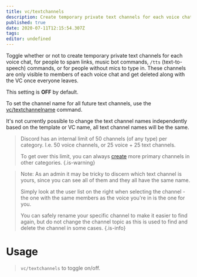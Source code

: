 ```yaml
---
title: vc/textchannels
description: Create temporary private text channels for each voice chat
published: true
date: 2020-07-11T12:15:54.307Z
tags: 
editor: undefined
---
```


Toggle whether or not to create temporary private text channels for each voice chat, for people to spam links, music bot commands, `/tts` (text-to-speech) commands, or for people without mics to type in. These channels are only visible to members of each voice chat and get deleted along with the VC once everyone leaves.

This setting is **OFF** by default.

To set the channel name for all future text channels, use the [vc/textchannelname](/command/textchannelname) command.

It's not currently possible to change the text channel names independently based on the template or VC name, all text channel names will be the same.

> Discord has an internal limit of 50 channels (of any type) per category. I.e. 50 voice channels, or 25 voice + 25 text channels.
> 
> To get over this limit, you can always [create](/command/create) more primary channels in other categories.
{.is-warning}

> Note: As an admin it may be tricky to discern which text channel is yours, since you can see all of them and they all have the same name. 
> 
> Simply look at the user list on the right when selecting the channel - the one with the same members as the voice you're in is the one for you.
> 
> You can safely rename your specific channel to make it easier to find again, but do not change the channel topic as this is used to find and delete the channel in some cases.
{.is-info}

# Usage

> `vc/textchannels` to toggle on/off.